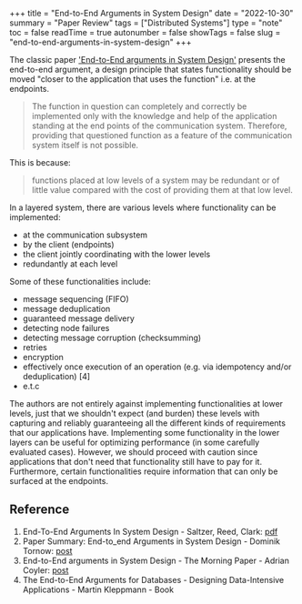 +++
title = "End-to-End Arguments in System Design"
date = "2022-10-30"
summary = "Paper Review"
tags = ["Distributed Systems"]
type = "note"
toc = false
readTime = true
autonumber = false
showTags = false
slug = "end-to-end-arguments-in-system-design"
+++

The classic paper
['End-to-End arguments in System Design'](https://web.mit.edu/Saltzer/www/publications/endtoend/endtoend.pdf)
presents the end-to-end argument, a design principle that states functionality
should be moved "closer to the application that uses the function" i.e. at the
endpoints.

> The function in question can completely and correctly be implemented only with
> the knowledge and help of the application standing at the end points of the
> communication system. Therefore, providing that questioned function as a
> feature of the communication system itself is not possible.

This is because:

> functions placed at low levels of a system may be redundant or of little value
> compared with the cost of providing them at that low level.

In a layered system, there are various levels where functionality can be
implemented:

- at the communication subsystem
- by the client (endpoints)
- the client jointly coordinating with the lower levels
- redundantly at each level

Some of these functionalities include:

- message sequencing (FIFO)
- message deduplication
- guaranteed message delivery
- detecting node failures
- detecting message corruption (checksumming)
- retries
- encryption
- effectively once execution of an operation (e.g. via idempotency and/or
  deduplication) [4]
- e.t.c

The authors are not entirely against implementing functionalities at lower
levels, just that we shouldn't expect (and burden) these levels with capturing
and reliably guaranteeing all the different kinds of requirements that our
applications have. Implementing some functionality in the lower layers can be
useful for optimizing performance (in some carefully evaluated cases). However,
we should proceed with caution since applications that don't need that
functionality still have to pay for it. Furthermore, certain functionalities
require information that can only be surfaced at the endpoints.

## Reference

1. End-To-End Arguments In System Design - Saltzer, Reed, Clark:
   [pdf](https://web.mit.edu/Saltzer/www/publications/endtoend/endtoend.pdf)
2. Paper Summary: End-to_end Arguments in System Design - Dominik Tornow:
   [post](https://temporal.io/blog/paper-summary-end-to-end-arguments-in-system-design)
3. End-to-End arguments in System Design - The Morning Paper - Adrian Coyler:
   [post](https://blog.acolyer.org/2014/11/14/end-to-end-arguments-in-system-design/)
4. The End-to-End Arguments for Databases - Designing Data-Intensive
   Applications - Martin Kleppmann - Book